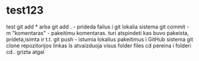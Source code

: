 # test123
test
git add * arba git add . - prideda failus i git lokalia sistema
git commit -m "komentaras" - pakeitimu komentaras. turi atspindeti kas buvo pakeista, prideta,isimta ir t.t.
git push - istumia lokalius pakeitimus i GitHub sistema
git clone repozitorijos linkas
ls atvaizduoja visus folder files
cd pereina i folderi
cd.. grizta atgal 